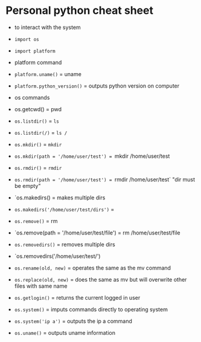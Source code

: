 # Personal python cheat sheet

- to interact with the system
 - `import os`
 - `import platform`

- platform command
 - `platform.uname()` = uname
 - `platform.python_version()` = outputs python version on computer


- os commands
 - os.getcwd() = pwd
 - `os.listdir()` = `ls`
  - `os.listdir(/)` = `ls /`
 - `os.mkdir()` = `mkdir`
  - `os.mkdir(path = '/home/user/test') = `mkdir /home/user/test
 - `os.rmdir()` = `rmdir`
  - `os.rmdir(path = '/home/user/test') = `rmdir /home/user/test` "dir must be empty"
 - `os.makedirs() = makes multiple dirs
  - `os.makedirs('/home/user/test/dirs')` =
 - `os.remove()` = rm <file>
  - `os.remove(path = '/home/user/test/file') = rm /home/user/test/file
 - `os.removedirs()` = removes multiple dirs
  - `os.removedirs('/home/user/test/')
 - `os.rename(old, new)` = operates the same as the mv command
 - `os.replace(old, new)` = does the same as mv but will overwrite other files with same name
 - `os.getlogin()` = returns the current logged in user
 - `os.system()` = imputs commands directly to operating system
  - `os.system('ip a')` = outputs the ip a command
 - `os.uname()` = outputs uname information

